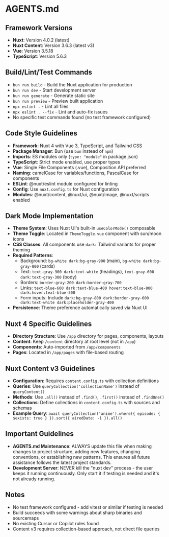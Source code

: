 # AGENTS.md

## Framework Versions

- **Nuxt**: Version 4.0.2 (latest)
- **Nuxt Content**: Version 3.6.3 (latest v3)
- **Vue**: Version 3.5.18
- **TypeScript**: Version 5.6.3

## Build/Lint/Test Commands

- `bun run build` - Build the Nuxt application for production
- `bun run dev` - Start development server
- `bun run generate` - Generate static site
- `bun run preview` - Preview built application
- `npx eslint .` - Lint all files
- `npx eslint . --fix` - Lint and auto-fix issues
- No specific test commands found (no test framework configured)

## Code Style Guidelines

- **Framework**: Nuxt 4 with Vue 3, TypeScript, and Tailwind CSS
- **Package Manager**: Bun (use `bun` instead of `npm`)
- **Imports**: ES modules only (`type: "module"` in package.json)
- **TypeScript**: Strict mode enabled, use proper types
- **Vue**: Single File Components (.vue), Composition API preferred
- **Naming**: camelCase for variables/functions, PascalCase for components
- **ESLint**: @nuxt/eslint module configured for linting
- **Config**: Use `nuxt.config.ts` for Nuxt configuration
- **Modules**: @nuxt/content, @nuxt/ui, @nuxt/image, @nuxt/scripts enabled

## Dark Mode Implementation

- **Theme System**: Uses Nuxt UI's built-in `useColorMode()` composable
- **Theme Toggle**: Located in `ThemeToggle.vue` component with sun/moon icons
- **CSS Classes**: All components use `dark:` Tailwind variants for proper theming
- **Required Patterns**:
  - Background: `bg-white dark:bg-gray-900` (main), `bg-white dark:bg-gray-800` (cards)
  - Text: `text-gray-900 dark:text-white` (headings), `text-gray-600 dark:text-gray-300` (body)
  - Borders: `border-gray-200 dark:border-gray-700`
  - Links: `text-blue-600 dark:text-blue-400 hover:text-blue-800 dark:hover:text-blue-300`
  - Form inputs: Include `dark:bg-gray-800 dark:border-gray-600 dark:text-white dark:placeholder-gray-400`
- **Persistence**: Theme preference automatically saved via Nuxt UI

## Nuxt 4 Specific Guidelines

- **Directory Structure**: Use `/app` directory for pages, components, layouts
- **Content**: Keep `/content` directory at root level (not in `/app`)
- **Components**: Auto-imported from `/app/components`
- **Pages**: Located in `/app/pages` with file-based routing

## Nuxt Content v3 Guidelines

- **Configuration**: Requires `content.config.ts` with collection definitions
- **Queries**: Use `queryCollection('collectionName')` instead of `queryContent()`
- **Methods**: Use `.all()` instead of `.find()`, `.first()` instead of `.findOne()`
- **Collections**: Define collections in `content.config.ts` with sources and schemas
- **Example Query**: `await queryCollection('anime').where({ episode: { $exists: true } }).sort({ airedDate: -1 }).all()`

## Important Guidelines

- **AGENTS.md Maintenance**: ALWAYS update this file when making changes to project structure, adding new features, changing conventions, or establishing new patterns. This ensures all future assistance follows the latest project standards.
- **Development Server**: NEVER kill the "nuxt dev" process - the user keeps it running continuously. Only start it if testing is needed and it's not already running.

## Notes

- No test framework configured - add vitest or similar if testing is needed
- Build succeeds with some warnings about sharp binaries and sourcemaps
- No existing Cursor or Copilot rules found
- Content v3 requires collection-based approach, not direct file queries
